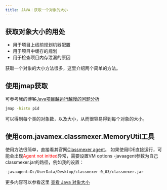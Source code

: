 ```yaml
---
title: JAVA：获取一个对象的大小
---
```


## 获取对象大小的用处
- 用于项目上线前规划机器配置
- 用于项目中缓存的规划
- 用于检查项目内存泄漏的原因

<!--more-->

获取一个对象的大小方法很多，这里介绍两个简单的方法。
## 使用jmap获取
可参考我的博客[Java项目越运行越慢的问题分析](https://lbanyan.github.io/2017/07/27/java_slower_and_slower/)

``` bash
jmap -histo pid
```
可以得到每个类的对象数，以及大小，从而很容易得到每个对象的大小。

## 使用com.javamex.classmexer.MemoryUtil工具
使用方法很简单，直接看其官网[Classmexer agent](http://www.javamex.com/classmexer/)。
如果使用IDE直接运行，可能会出现<font color='red'>Agent not initted</font>异常，需要设置VM options -javaagent参数为自己classmexer.jar的路径，例如我的设置：
``` bash
-javaagent:D:/UserData/Desktop/classmexer-0_03/classmexer.jar
```
更多内容可以参看这里 [查看 Java 对象大小](http://github.thinkingbar.com/lookup-objsize/)


